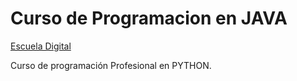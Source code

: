 # Curso de Programacion en JAVA
[Escuela Digital](https://app.ed.team/perfil/74318)

Curso de programación Profesional en PYTHON.